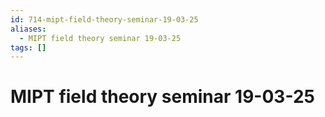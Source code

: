 ```yaml
---
id: 714-mipt-field-theory-seminar-19-03-25
aliases:
  - MIPT field theory seminar 19-03-25
tags: []
---
```


# MIPT field theory seminar 19-03-25


